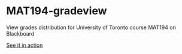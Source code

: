 # MAT194-gradeview
View grades distribution for University of Toronto course MAT194 on Blackboard

[See it in action](https://mat194.herokuapp.com)
